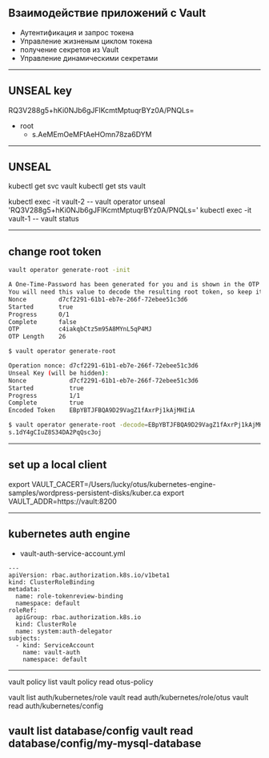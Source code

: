 ## Взаимодействие приложений с Vault

- Аутентификация и запрос токена
- Управление жизненым циклом токена
- получение секретов из  Vault
- Управление динамическими секретами

---

## UNSEAL key
RQ3V288g5+hKi0NJb6gJFlKcmtMptuqrBYz0A/PNQLs=

- root
    - s.AeMEmOeMFtAeHOmn78za6DYM
---
## UNSEAL
kubectl get svc vault
kubectl get sts vault

kubectl exec -it  vault-2 -- vault operator unseal 'RQ3V288g5+hKi0NJb6gJFlKcmtMptuqrBYz0A/PNQLs='
kubectl exec -it  vault-1 -- vault status

---
## change root token
```bash
vault operator generate-root -init

A One-Time-Password has been generated for you and is shown in the OTP field.
You will need this value to decode the resulting root token, so keep it safe.
Nonce         d7cf2291-61b1-eb7e-266f-72ebee51c3d6
Started       true
Progress      0/1
Complete      false
OTP           c4iakqbCtz5m95A8MYnL5qP4MJ
OTP Length    26

$ vault operator generate-root

Operation nonce: d7cf2291-61b1-eb7e-266f-72ebee51c3d6
Unseal Key (will be hidden):
Nonce            d7cf2291-61b1-eb7e-266f-72ebee51c3d6
Started          true
Progress         1/1
Complete         true
Encoded Token    EBpYBTJFBQA9D29VagZ1fAxrPj1kAjMHIiA

$ vault operator generate-root -decode=EBpYBTJFBQA9D29VagZ1fAxrPj1kAjMHIiA -otp=c4iakqbCtz5m95A8MYnL5qP4MJ
s.1dY4gCIuZ8S34DA2PqQsc3oj
```

---

## set up a local client

export VAULT_CACERT=/Users/lucky/otus/kubernetes-engine-samples/wordpress-persistent-disks/kuber.ca
export VAULT_ADDR=https://vault:8200

---

## kubernetes auth engine

- vault-auth-service-account.yml

```
---
apiVersion: rbac.authorization.k8s.io/v1beta1
kind: ClusterRoleBinding
metadata:
  name: role-tokenreview-binding
  namespace: default
roleRef:
  apiGroup: rbac.authorization.k8s.io
  kind: ClusterRole
  name: system:auth-delegator
subjects:
  - kind: ServiceAccount
    name: vault-auth
    namespace: default
```

---
vault policy list
vault policy read otus-policy

vault list auth/kubernetes/role
vault read auth/kubernetes/role/otus
vault read auth/kubernetes/config

vault list database/config
vault read database/config/my-mysql-database
---


